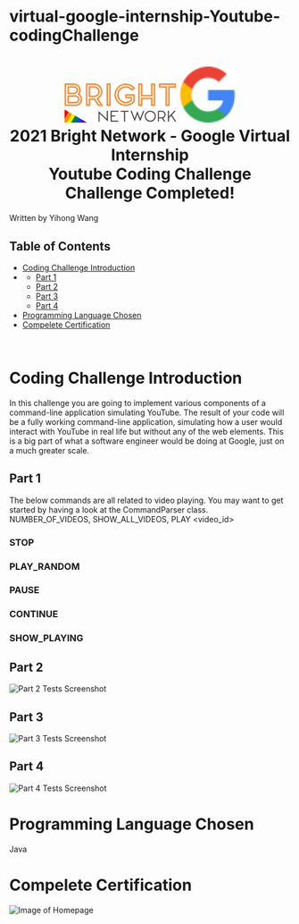# virtual-google-internship-Youtube-codingChallenge
<h1 align="center">
  <a href="#"><img src="README_imgs/bright_network_logo.svg" alt="UOL" width="200"></a>
  <a href="#"><img src="README_imgs/google_logo.svg" alt="test" height="100"></a>
  <br>
  2021 Bright Network - Google Virtual Internship
  <br>
  Youtube Coding Challenge
  <br>
  Challenge Completed!
</h1>

Written by Yihong Wang

## Table of Contents

<!-- toc -->

- [Coding Challenge Introduction](#coding-challenge-introduction)
- - [Part 1](#part-1)
  - [Part 2](#part-2)
  - [Part 3](#part-3)
  - [Part 4](#part-4)
- [Programming Language Chosen](#programming-language-chosen)
- [Compelete Certification](#compelete-certification)

<!-- tocstop -->

<br />

# Coding Challenge Introduction
In this challenge you are going to implement various components of a command-line application simulating YouTube. The result of your code will be a fully working command-line application, simulating how a user would interact with YouTube in real life but without any of the web elements. This is a big part of what a software engineer would be doing at Google, just on a much greater scale.
## Part 1
The below commands are all related to video playing. You may want to get started by having a look at the CommandParser class.
NUMBER_OF_VIDEOS, 
SHOW_ALL_VIDEOS, PLAY <video_id>
### STOP
### PLAY_RANDOM
### PAUSE
### CONTINUE
### SHOW_PLAYING
## Part 2
![Part 2 Tests Screenshot](./python/test_results/Part_2_tests.png)

## Part 3
![Part 3 Tests Screenshot](./python/test_results/Part_3_tests.png)

## Part 4
![Part 4 Tests Screenshot](./python/test_results/Part_4_tests.png)

# Programming Language Chosen
Java

# Compelete Certification
![Image of Homepage](https://github.com/wangyihong-yvonne/virtual-google-internship-Youtube-codingChallenge/blob/main/README_imgs/hkcertification.png)

